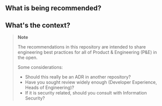 ## What is being recommended?

<!-- A brief description of what is being recommended here -->

## What's the context?

<!-- What lead to this recommendation being written, any context or [ADRs](https://docs.aws.amazon.com/prescriptive-guidance/latest/architectural-decision-records/adr-process.html) or related proposals. -->

> **Note**
> 
> The recommendations in this repository are intended to share engineering best practices for all of Product & Engineering (P&E) in the open. 
> 
> Some considerations:
>  - Should this really be an ADR in another repository?
>  - Have you sought review widely enough (Developer Experience, Heads of Engineering)? 
>  - If it is security related, should you consult with Information Security?
